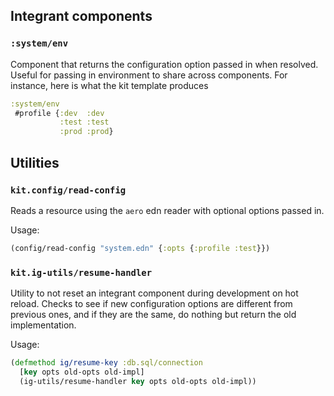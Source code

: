 ## Integrant components

### `:system/env`

Component that returns the configuration option passed in when resolved. Useful for passing in environment to share across components. For instance, here is what the kit template produces

```clojure
:system/env
 #profile {:dev  :dev
           :test :test
           :prod :prod}
```

## Utilities

### `kit.config/read-config`

Reads a resource using the `aero` edn reader with optional options passed in.

Usage:

```clojure
(config/read-config "system.edn" {:opts {:profile :test}})
```

### `kit.ig-utils/resume-handler`

Utility to not reset an integrant component during development on hot reload. Checks to see if new configuration options are different from previous ones, and if they are the same, do nothing but return the old implementation.

Usage:

```clojure
(defmethod ig/resume-key :db.sql/connection
  [key opts old-opts old-impl]
  (ig-utils/resume-handler key opts old-opts old-impl))
```